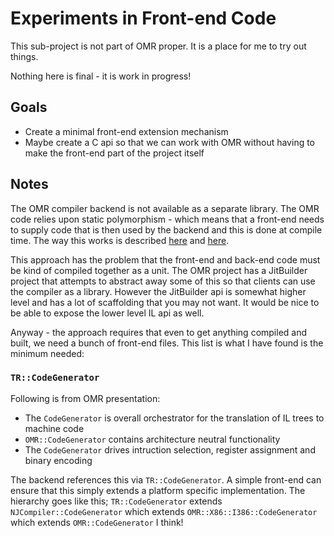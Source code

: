 # Experiments in Front-end Code

This sub-project is not part of OMR proper. It is a place for me to try out things.

Nothing here is final - it is work in progress!

## Goals

* Create a minimal front-end extension mechanism
* Maybe create a C api so that we can work with OMR without having to make the front-end part of the project itself

## Notes

The OMR compiler backend is not available as a separate library. The OMR code relies upon static 
polymorphism - which means that a front-end needs to supply code that is then used by the backend and this is
done at compile time. The way this works is described [here](https://github.com/eclipse/omr/blob/master/doc/compiler/extensible_classes/Extensible_Classes.md) and [here](https://github.com/eclipse/omr/blob/master/doc/compiler/extensible_classes/Extensible_Classes_in_OMR.md).

This approach has the problem that the front-end and back-end code must be kind of compiled together as 
a unit. The OMR project has a JitBuilder project that attempts to abstract away some of this so that clients
can use the compiler as a library. However the JitBuilder api is somewhat higher level and has a lot of scaffolding that you may not want. It would be nice to be able to expose the lower level IL api as well.

Anyway - the approach requires that even to get anything compiled and built, we need a bunch of front-end
files. This list is what I have found is the minimum needed:

### `TR::CodeGenerator`

Following is from OMR presentation:

* The `CodeGenerator` is overall orchestrator for the translation of IL trees to machine code
* `OMR::CodeGenerator` contains architecture neutral functionality
* The `CodeGenerator` drives intruction selection, register assignment and binary encoding

The backend references this via `TR::CodeGenerator`. A simple front-end can ensure that this simply extends a platform specific implementation. The hierarchy goes like this; `TR::CodeGenerator` extends `NJCompiler::CodeGenerator` which extends `OMR::X86::I386::CodeGenerator` which extends `OMR::CodeGenerator` I think! 


